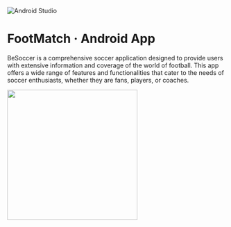 ![Android Studio](https://img.shields.io/badge/Android-3DDC84?style=for-the-badge&logo=android&logoColor=white)
# FootMatch · Android App

BeSoccer is a comprehensive soccer application designed to provide users with extensive information and coverage of the world of football. 
This app offers a wide range of features and functionalities that cater to the needs of soccer enthusiasts, whether they are fans, players, or coaches.

<img src="https://github.com/miguelglez8/footmatch-sdm/assets/113930788/653d68f1-745f-40f8-8313-5ec6d6ad8982" width="300">
